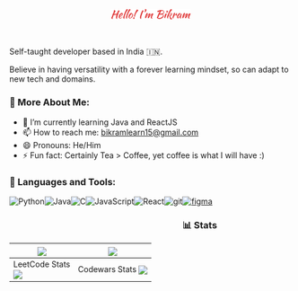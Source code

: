 <p align="center"><a href="#"><img width="28%" src="./assets/name.png" /></a></p>

<br />

Self-taught developer based in India 🇮🇳.

Believe in having versatility with a forever learning mindset, so can adapt to new tech and domains.



### 🧐 More About Me:

- 🌱 I’m currently learning Java and ReactJS
- 📫 How to reach me: [bikramlearn15@gmail.com](mailto:bikramlearn15@gmail.com)
- 😄 Pronouns: He/Him
- ⚡ Fun fact: Certainly Tea > Coffee, yet coffee is what I will have :)



### 🔨 Languages and Tools: 
<a href="https://www.python.org" target="_blank"><img align="left" alt="Python" height ="42px" src="https://raw.githubusercontent.com/rahul-jha98/github_readme_icons/main/language_and_tools/square/python/python.svg"></a>
<a href="https://www.java.com" target="_blank"><img align="left" alt="Java" height ="42px" src="https://raw.githubusercontent.com/rahul-jha98/github_readme_icons/main/language_and_tools/square/java/java.svg"></a>
<a href="https://devdocs.io/c/" target="_blank"><img align="left" alt="C" height ="42px" src="https://raw.githubusercontent.com/rahul-jha98/github_readme_icons/main/language_and_tools/square/c/c.svg"></a>
<a href="https://developer.mozilla.org/en-US/docs/Web/JavaScript" target="_blank"> <img align="left" alt="JavaScript" height ="42px"  src="https://raw.githubusercontent.com/rahul-jha98/github_readme_icons/main/language_and_tools/square/javascript/javascript.svg"> </a>
<a href="https://reactjs.org/" target="_blank"> <img align="left" alt="React" height ="42px" src="https://raw.githubusercontent.com/rahul-jha98/github_readme_icons/main/language_and_tools/square/react/react.svg"></a>
<a href="https://git-scm.com/" target="_blank"> <img src="https://raw.githubusercontent.com/rahul-jha98/github_readme_icons/main/language_and_tools/square/git-scm/git-scm.svg" align="left" alt="git" height='42px'/> </a>
<a href="https://www.figma.com/" target="_blank"> <img src="https://raw.githubusercontent.com/rahul-jha98/github_readme_icons/main/language_and_tools/square/figma/figma.svg" alt="figma" height='42px'/> </a>



### 📊 Stats
  

| <a href="#"><img align="center" src="https://github-readme-streak-stats.herokuapp.com/?user=BIKRAM-SAHA&theme=dark" /></a> | <a href="#"><img align="center" src="https://github-readme-stats.vercel.app/api/top-langs/?username=BIKRAM-SAHA&layout=compact&theme=radical" /></a> |
|---|---|
| LeetCode Stats <br> <a href="#"><img align="center" src="https://leetcode-stats-six.vercel.app/api?username=bikramsaha&theme=dark" /></a> | Codewars Stats <a href="#"><img align="center" src="https://www.codewars.com/users/Bikram404/badges/large" /></a> |

